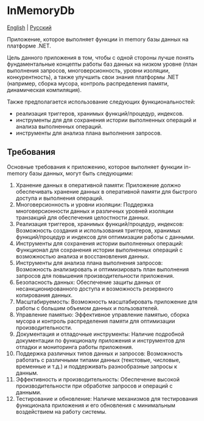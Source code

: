# InMemoryDb

[English](README.md) | [Русский](README.ru.md)

Приложение, которое выполняет функции in memory базы данных на платформе .NET.

Цель данного приложения в том, чтобы с одной стороны лучше понять фундаментальные концепты работы баз данных на низком уровне (план выполнения запросов, многоверсионность, уровни изоляции, конкурентность), а также улучшить свои знания платформы .NET (например, сборка мусора, контроль распределения памяти, динамическая компиляция). 

Также предполагается использование следующих функциональностей:
- реализация триггеров, хранимых функций/процедур, индексов. 
- инструменты для для сохранения истории выполненных операций и анализа выполненных операций.
- инструменты для анализа плана выполнения запросов.

## Требования

Основные требования к приложению, которое выполняет функции in-memory базы данных, могут быть следующими:

1. Хранение данных в оперативной памяти: Приложение должно обеспечивать хранение данных в оперативной памяти для быстрого доступа и выполнения операций.
2. Многоверсионность и уровни изоляции: Поддержка многоверсионности данных и различных уровней изоляции транзакций для обеспечения целостности данных.
3. Реализация триггеров, хранимых функций/процедур, индексов: Возможность создания и использования триггеров, хранимых функций/процедур и индексов для оптимизации работы с данными.
4. Инструменты для сохранения истории выполненных операций: Функционал для сохранения истории выполненных операций с возможностью анализа и восстановления данных.
5. Инструменты для анализа плана выполнения запросов: Возможность анализировать и оптимизировать план выполнения запросов для повышения производительности приложения.
6. Безопасность данных: Обеспечение защиты данных от несанкционированного доступа и возможность резервного копирования данных.
7. Масштабируемость: Возможность масштабировать приложение для работы с большим объемом данных и пользователей.
8. Управление памятью: Эффективное управление памятью, сборка мусора и контроль распределения памяти для оптимизации производительности.
9. Документация и отладочные инструменты: Наличие подробной документации по функционалу приложения и инструментов для отладки и мониторинга работы приложения.
10. Поддержка различных типов данных и запросов: Возможность работать с различными типами данных (текстовые, числовые, временные и т.д.) и поддерживать разнообразные запросы к данным.
11. Эффективность и производительность: Обеспечение высокой производительности при обработке запросов и операций с данными.
12. Тестирование и обновление: Наличие механизмов для тестирования функционала приложения и его обновления с минимальным воздействием на работу системы.
